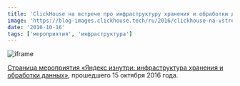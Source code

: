 ```yaml
---
title: 'ClickHouse на встрече про инфраструктуру хранения и обработки данных в Яндексе'
image: 'https://blog-images.clickhouse.tech/ru/2016/clickhouse-na-vstreche-pro-infrastrukturu-khraneniya-i-obrabotki-dannykh-v-yandekse/main.jpg'
date: '2016-10-16'
tags: ['мероприятия', 'инфраструктура']
---
```


![iframe](https://www.youtube.com/embed/Ho4_dQk7dAg)

[Страница мероприятия «Яндекс изнутри: инфраструктура хранения и обработки данных»](https://events.yandex.ru/events/meetings/15-oct-2016/), прошедшего 15 октября 2016 года.
